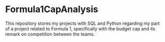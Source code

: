 # Formula1CapAnalysis
This repository stores my projects with SQL and Python regarding my part of a project related to Formula 1, specifically with the budget cap and its remark on competition between the teams.
